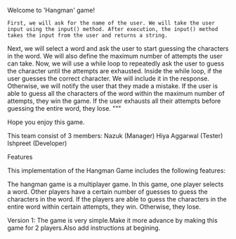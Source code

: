  Welcome to 'Hangman' game!
    
    First, we will ask for the name of the user. We will take the user input using the input() method. After execution, the input() method takes the input from the user and returns a string.
Next, we will select a word and ask the user to start guessing the characters in the word.
We will also define the maximum number of attempts the user can take.
Now, we will use a while loop to repeatedly ask the user to guess the character until the attempts are exhausted.
Inside the while loop, if the user guesses the correct character. We will include it in the response. Otherwise, we will notify the user that they made a mistake.
If the user is able to guess all the characters of the word within the maximum number of attempts, they win the game.
If the user exhausts all their attempts before guessing the entire word, they lose.
"""

Hope you enjoy this game.


This team consist of 3 members:
Nazuk (Manager)
Hiya Aggarwal (Tester)
Ishpreet (Developer)


Features


This implementation of the Hangman Game includes the following features:

The hangman game is a multiplayer game. In this game, one player selects a word. Other players have a certain number of guesses to guess the characters in the word. If the players are able to guess the characters in the entire word within certain attempts, they win. Otherwise, they lose.




Version 1:
The game is very simple.Make it more advance by making this game for 2 players.Also add instructions at begining.
